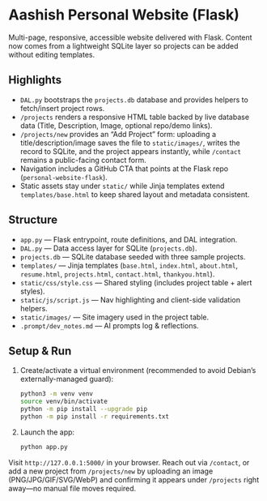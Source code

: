 # Aashish Personal Website (Flask)

Multi-page, responsive, accessible website delivered with Flask. Content now comes from a lightweight SQLite layer so projects can be added without editing templates.

## Highlights
- `DAL.py` bootstraps the `projects.db` database and provides helpers to fetch/insert project rows.
- `/projects` renders a responsive HTML table backed by live database data (Title, Description, Image, optional repo/demo links).
- `/projects/new` provides an “Add Project” form: uploading a title/description/image saves the file to `static/images/`, writes the record to SQLite, and the project appears instantly, while `/contact` remains a public-facing contact form.
- Navigation includes a GitHub CTA that points at the Flask repo (`personal-website-flask`).
- Static assets stay under `static/` while Jinja templates extend `templates/base.html` to keep shared layout and metadata consistent.

## Structure
- `app.py` — Flask entrypoint, route definitions, and DAL integration.
- `DAL.py` — Data access layer for SQLite (`projects.db`).
- `projects.db` — SQLite database seeded with three sample projects.
- `templates/` — Jinja templates (`base.html`, `index.html`, `about.html`, `resume.html`, `projects.html`, `contact.html`, `thankyou.html`).
- `static/css/style.css` — Shared styling (includes project table + alert styles).
- `static/js/script.js` — Nav highlighting and client-side validation helpers.
- `static/images/` — Site imagery used in the project table.
- `.prompt/dev_notes.md` — AI prompts log & reflections.

## Setup & Run
1. Create/activate a virtual environment (recommended to avoid Debian’s externally-managed guard):
   ```bash
   python3 -m venv venv
   source venv/bin/activate
   python -m pip install --upgrade pip
   python -m pip install -r requirements.txt
   ```
2. Launch the app:
   ```bash
   python app.py
   ```

Visit `http://127.0.0.1:5000/` in your browser. Reach out via `/contact`, or add a new project from `/projects/new` by uploading an image (PNG/JPG/GIF/SVG/WebP) and confirming it appears under `/projects` right away—no manual file moves required.
